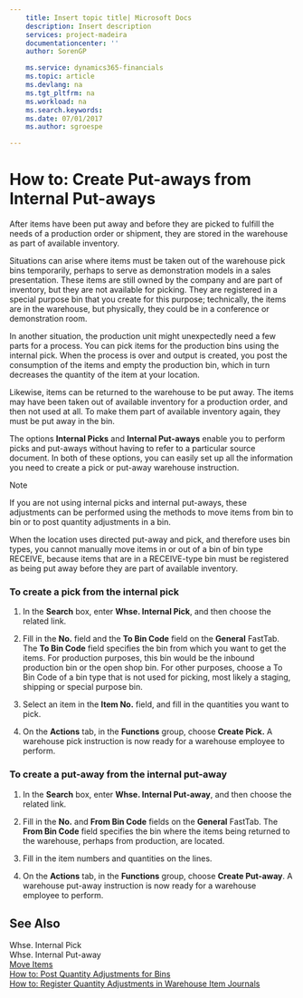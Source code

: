 ```yaml
---
    title: Insert topic title| Microsoft Docs
    description: Insert description
    services: project-madeira
    documentationcenter: ''
    author: SorenGP

    ms.service: dynamics365-financials
    ms.topic: article
    ms.devlang: na
    ms.tgt_pltfrm: na
    ms.workload: na
    ms.search.keywords:
    ms.date: 07/01/2017
    ms.author: sgroespe

---
```

# How to: Create Put-aways from Internal Put-aways
After items have been put away and before they are picked to fulfill the needs of a production order or shipment, they are stored in the warehouse as part of available inventory.  
  
 Situations can arise where items must be taken out of the warehouse pick bins temporarily, perhaps to serve as demonstration models in a sales presentation. These items are still owned by the company and are part of inventory, but they are not available for picking. They are registered in a special purpose bin that you create for this purpose; technically, the items are in the warehouse, but physically, they could be in a conference or demonstration room.  
  
 In another situation, the production unit might unexpectedly need a few parts for a process. You can pick items for the production bins using the internal pick. When the process is over and output is created, you post the consumption of the items and empty the production bin, which in turn decreases the quantity of the item at your location.  
  
 Likewise, items can be returned to the warehouse to be put away. The items may have been taken out of available inventory for a production order, and then not used at all. To make them part of available inventory again, they must be put away in the bin.  
  
 The options **Internal Picks** and **Internal Put-aways** enable you to perform picks and put-aways without having to refer to a particular source document. In both of these options, you can easily set up all the information you need to create a pick or put-away warehouse instruction.  
  
> [!NOTE]  
>  If you are not using internal picks and internal put-aways, these adjustments can be performed using the methods to move items from bin to bin or to post quantity adjustments in a bin.  
>   
>  When the location uses directed put-away and pick, and therefore uses bin types, you cannot manually move items in or out of a bin of bin type RECEIVE, because items that are in a RECEIVE-type bin must be registered as being put away before they are part of available inventory.  
  
### To create a pick from the internal pick  
  
1.  In the **Search** box, enter **Whse. Internal Pick**, and then choose the related link.  
  
2.  Fill in the **No.** field and the **To Bin Code** field on the **General** FastTab. The **To Bin Code** field specifies the bin from which you want to get the items. For production purposes, this bin would be the inbound production bin or the open shop bin. For other purposes, choose a To Bin Code of a bin type that is not used for picking, most likely a staging, shipping or special purpose bin.  
  
3.  Select an item in the **Item No.** field, and fill in the quantities you want to pick.  
  
4.  On the **Actions** tab, in the **Functions** group, choose **Create Pick.** A warehouse pick instruction is now ready for a warehouse employee to perform.  
  
### To create a put-away from the internal put-away  
  
1.  In the **Search** box, enter **Whse. Internal Put-away**, and then choose the related link.  
  
2.  Fill in the **No.** and **From Bin Code** fields on the **General** FastTab. The **From Bin Code** field specifies the bin where the items being returned to the warehouse, perhaps from production, are located.  
  
3.  Fill in the item numbers and quantities on the lines.  
  
4.  On the **Actions** tab, in the **Functions** group, choose **Create Put-away**. A warehouse put-away instruction is now ready for a warehouse employee to perform.  
  
## See Also  
 Whse. Internal Pick   
 Whse. Internal Put-away   
 [Move Items](../move-items.md)   
 [How to: Post Quantity Adjustments for Bins](../how-to-post-quantity-adjustments-for-bins.md)   
 [How to: Register Quantity Adjustments in Warehouse Item Journals](../how-to-register-quantity-adjustments-in-warehouse-item-journals.md)